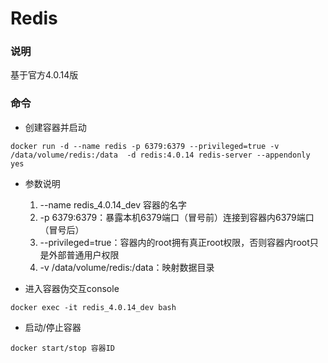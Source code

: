 # Redis

### 说明

基于官方4.0.14版


### 命令

* 创建容器并启动
```
docker run -d --name redis -p 6379:6379 --privileged=true -v /data/volume/redis:/data  -d redis:4.0.14 redis-server --appendonly yes
```

* 参数说明
  1. --name redis_4.0.14_dev 容器的名字  
  2. -p 6379:6379：暴露本机6379端口（冒号前）连接到容器内6379端口（冒号后）   
  3. --privileged=true：容器内的root拥有真正root权限，否则容器内root只是外部普通用户权限  
  4. -v /data/volume/redis:/data：映射数据目录

* 进入容器伪交互console
```
docker exec -it redis_4.0.14_dev bash
```

* 启动/停止容器
```
docker start/stop 容器ID
```
